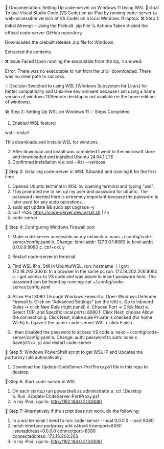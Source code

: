 🧾 Documentation: Setting Up code-server on Windows 11 Using WSL
📌 Goal
To use Visual Studio Code (VS Code) on an iPad by running code-server (a web-accessible version of VS Code) on a local Windows 11 laptop.
🛠️ Step 1: Initial Attempt – Using the Prebuilt .zip File
🔍 Actions Taken
Visited the official code-server GitHub repository.

Downloaded the prebuilt release .zip file for Windows.

Extracted the contents.

❌ Issue Faced
Upon running the executable from the zip, it showed:

Error: There was no executable to run from the .zip I downloaded. There was no clear path to success.

💡 Decision
Switched to using WSL (Windows Subsystem for Linux) for better compatibility and Unix-like environment because I am using a home version of windows 11(Remote desktop is not available in the home edition of windows). 

🛠️ Step 2: Setting Up WSL on Windows 11
✅ Steps Completed
1. Enabled WSL feature:

wsl --install

This downloads and installs WSL for windows. 

2. After download and install was completed I went to the microsoft store and downloaded and installed  Ubuntu 24.04.1 LTS
3. Confirmed installation via:
   wsl --list --verbose

🧱 Step 3: Installing code-server in WSL (Ubuntu) and running it for the first time
1. Opened Ubuntu terminal in WSL by opening terminal and typing "wsl".
2. This prompted me to set up my user and password for ubuntu. The password inserted here is extremely important because the password is later used for any sudo operations.
3. sudo apt update && sudo apt upgrade -y
4. curl -fsSL https://code-server.dev/install.sh | sh
5. code-server 

🧱 Step 4: Configuring Windows Firewall port 
1. Make code-server accessible on my network
   a. nano ~/.config/code-server/config.yaml
   b. Change:
     bind-addr: 127.0.0.1:8080
     to
     bind-addr: 0.0.0.0:8080
   c. ctrl+x
   d. y
2. Restart code-server in terminal
3. Find WSL IP
   a. Still in Ubuntu/WSL, run:
     hostname -I
     I got: 172.18.202.206
   b. In a browser in the same pc run: 172.18.202.206:8080
   c. I got access to VS code and was asked to insert password here.
      The password can be found by running: cat ~/.config/code-server/config.yaml
4. Allow Port 8080 Through Windows Firewall
   a. Open Windows Defender Firewall
   b. Click on "Advanced Settings" (on the left)
   c. Go to Inbound Rules → click New Rule (right panel)
   d. Choose Port → Click Next
   e. Select TCP, and Specific local ports: 8080
   f. Click Next, choose Allow the connection
   g. Click Next, make sure Private is checked (for home Wi-Fi)
   h. I gave it the name: code-server WSL
   i. click Finish


6. I then disabled the password to access VS code
   a. nano ~/.config/code-server/config.yaml
   b. Change:
     auth: password
     to
     auth: none
   c. Save(ctrl+x, y) and restart code-server

🧱 Step 5: Windows PowerShell script to get WSL IP and Updates the portproxy rule automatically
1. Download the Update-CodeServer-PortProxy.ps1 file in this repo to desktop


🧱 Step 6: Start code-server in WSL
1. On each startup run powershell as administrator
   a. cd .\Desktop\
   b. Run .\Update-CodeServer-PortProxy.ps1
2. In my iPad, i go to:
  http://192.168.0.213:8080

🧱 Step 7: Alternatively if the script does not work, do the following:
1.  In a wsl terminal I need to run:
  code-server --host 0.0.0.0 --port 8080
2. netsh interface portproxy add v4tov4 listenport=8080 listenaddress=0.0.0.0 connectport=8080 connectaddress=172.18.202.206
3. In my iPad, i go to:
  http://192.168.0.213:8080

   


